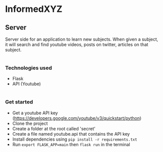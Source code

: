 # InformedXYZ

## Server
Server side for an application to learn new subjects. When given a subject, it will search and find youtube videos, posts on twitter, articles on that subject. </br></br>

### Technologies used
- Flask
- API (Youtube)
</br></br>

### Get started
- Get a youtube API key (https://developers.google.com/youtube/v3/quickstart/python)
- Clone the project
- Create a folder at the root called 'secret'
- Create a file named youtube.api that contains the API key
- Install dependencies using ```pip install -r requirements.txt```
- Run ```export FLASK_APP=main``` then ```flask run``` in the terminal

